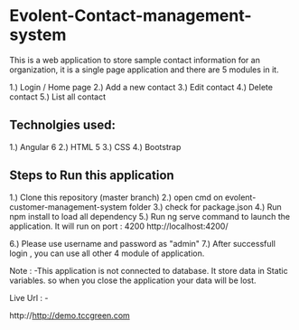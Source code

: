 # Evolent-Contact-management-system

This is a web application to store sample contact information for an organization, it is a single page application and there are 5 modules in it.

1.) Login / Home page
2.) Add a new contact
3.) Edit contact
4.) Delete contact
5.) List all contact


Technolgies used:
-------------------------------------------------------------
1.) Angular 6
2.) HTML 5
3.) CSS
4.) Bootstrap 

Steps to Run this application
--------------------------------------------------------------

1.) Clone this repository (master branch)
2.) open cmd on evolent-customer-management-system folder
3.) check for package.json
4.) Run npm install to load all dependency
5.) Run ng serve command to launch the application. It will run on port : 4200
http://localhost:4200/

6.) Please use username and password as "admin"
7.) After successfull login , you can use all other 4 module of application.

Note : -This application is not connected to database. It store data in Static variables. so when you close the application your data will be lost.


Live Url : -

http://http://demo.tccgreen.com
